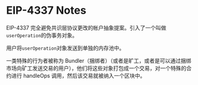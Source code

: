 # EIP-4337 Notes

EIP-4337 完全避免共识层协议更改的帐户抽象提案。引入了一个叫做`userOperation`的伪事务对象。

用户将`userOperation`对象发送到单独的内存池中。

一类特殊的行为者被称为 Bundler（捆绑者）（或者是旷工，或者是可以通过捆绑市场向矿工发送交易的用户），他们将这些对象打包成一个交易，对一个特殊的合约进行 handleOps 调用，然后该交易就被纳入一个区块中。

